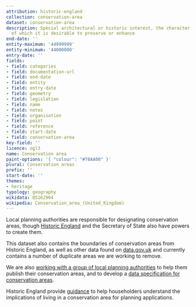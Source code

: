 ```yaml
---
attribution: historic-england
collection: conservation-area
dataset: conservation-area
description: Special architectural or historic interest, the character or appearance
  of which it is desirable to preserve or enhance
end-date: ''
entity-maximum: '44999999'
entity-minimum: '44000000'
entry-date: ''
fields:
- field: categories
- field: documentation-url
- field: end-date
- field: entity
- field: entry-date
- field: geometry
- field: legislation
- field: name
- field: notes
- field: organisation
- field: point
- field: reference
- field: start-date
- field: conservation-area
key-field: ''
licence: ogl3
name: Conservation area
paint-options: '{ "colour": "#78AA00" }'
plural: Conservation areas
prefix: ''
start-date: ''
themes:
- heritage
typology: geography
wikidata: Q5162904
wikipedia: Conservation_area_(United_Kingdom)
---
```


Local planning authorities are responsible for designating conservation areas, though [Historic England](https://historicengland.org.uk/) and the Secretary of State also have powers to create them.

This dataset also contains the boundaries of conservation areas from Historic England, as well as other data found on [data.gov.uk](https://www.data.gov.uk/search?q=conservation+area) and currently contains a number of duplicate areas we are working to remove.

We are also [working with a group of local planning authorities](/about/) to help them publish their conservation areas, and to develop a [data specification for conservation areas](https://www.digital-land.info/guidance/specifications/conservation-area).

Historic England provide [guidance](https://historicengland.org.uk/advice/your-home/owning-historic-property/conservation-area/) to help householders understand the implications of living in a conservation area for planning applications.
